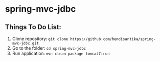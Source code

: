 # spring-mvc-jdbc

## Things To Do List:
1. Clone repository: `git clone https://github.com/hendisantika/spring-mvc-jdbc.git`
2. Go to the folder: `cd spring-mvc-jdbc`
3. Run application: `mvn clean package tomcat7:run`
